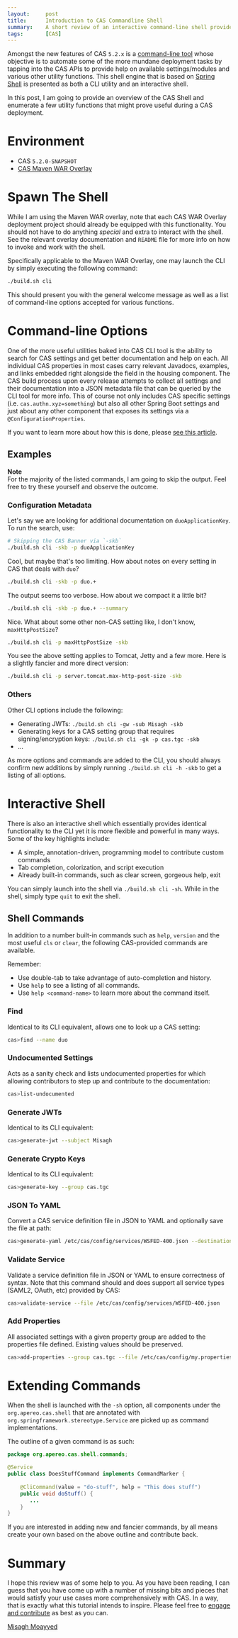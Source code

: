 ```yaml
---
layout:     post
title:      Introduction to CAS Commandline Shell
summary:    A short review of an interactive command-line shell provided by Apereo CAS.
tags:       [CAS]
---
```


<!--
<div class="alert alert-danger">
  <strong>WATCH OUT!</strong><br/>This post is not official yet and may be heavily edited as CAS development makes progress. <a href="https://apereo.github.io/feed.xml">Watch</a> for further updates.
</div>
-->


Amongst the new features of CAS `5.2.x` is a [command-line tool](https://apereo.github.io/cas/5.2.x/installation/Configuring-Commandline-Shell.html) whose objective is to automate some of the more mundane deployment tasks by tapping into the CAS APIs to provide help on available settings/modules and various other utility functions. This shell engine that is based on [Spring Shell](https://projects.spring.io/spring-shell/) is presented as both a CLI utility and an interactive shell. 

In this post, I am going to provide an overview of the CAS Shell and enumerate a few utility functions that might prove useful during a CAS deployment.
 
# Environment

- CAS `5.2.0-SNAPSHOT`
- [CAS Maven WAR Overlay](https://github.com/apereo/cas-overlay-template)

# Spawn The Shell

While I am using the Maven WAR overlay, note that each CAS WAR Overlay deployment project should already be equipped with this functionality. You should not have to do anything *special* and extra to interact with the shell. See the relevant overlay documentation and `README` file for more info on how to invoke and work with the shell.

Specifically applicable to the Maven WAR Overlay, one may launch the CLI by simply executing the following command:

```bash
./build.sh cli
```

This should present you with the general welcome message as well as a list of command-line options accepted for various functions. 

# Command-line Options

One of the more useful utilities baked into CAS CLI tool is the ability to search for CAS settings and get better documentation and help on each. All individual CAS properties in most cases carry relevant Javadocs, examples, and links embedded right alongside the field in the housing component. The CAS build process upon every release attempts to collect all settings and their documentation into a JSON metadata file that can be queried by the CLI tool for more info. This of course not only includes CAS specific settings (i.e. `cas.authn.xyz=something`) but also all other Spring Boot settings and just about any other component that exposes its settings via a `@ConfigurationProperties`. 

If you want to learn more about how this is done, please [see this article](https://docs.spring.io/spring-boot/docs/current/reference/html/configuration-metadata.html).

## Examples

<div class="alert alert-info">
  <strong>Note</strong><br/>For the majority of the listed commands, I am going to skip the output. Feel free to try these yourself and observe the outcome.
</div>

### Configuration Metadata

Let's say we are looking for additional documentation on `duoApplicationKey`. To run the search, use:

```bash
# Skipping the CAS Banner via `-skb` 
./build.sh cli -skb -p duoApplicationKey
```

Cool, but maybe that's too limiting. How about notes on every setting in CAS that deals with `duo`? 

```bash
./build.sh cli -skb -p duo.+
```

The output seems too verbose. How about we compact it a little bit?

```bash
./build.sh cli -skb -p duo.+ --summary
```

Nice. What about some other non-CAS setting like, I don't know, `maxHttpPostSize`?

```bash
./build.sh cli -p maxHttpPostSize -skb
```

You see the above setting applies to Tomcat, Jetty and a few more. Here is a slightly fancier and more direct version:

```bash
./build.sh cli -p server.tomcat.max-http-post-size -skb
```

### Others

Other CLI options include the following:

- Generating JWTs: `./build.sh cli -gw -sub Misagh -skb`
- Generating keys for a CAS setting group that requires signing/encryption keys: `./build.sh cli -gk -p cas.tgc -skb`
- ...

As more options and commands are added to the CLI, you should always confirm new additions by simply running `./build.sh cli -h -skb` to get a listing of all options.

# Interactive Shell

There is also an interactive shell which essentially provides identical functionality to the CLI yet it is more flexible and powerful in many ways. Some of the key highlights include:

- A simple, annotation-driven, programming model to contribute custom commands
- Tab completion, colorization, and script execution
- Already built-in commands, such as clear screen, gorgeous help, exit

You can simply launch into the shell via `./build.sh cli -sh`. While in the shell, simply type `quit` to exit the shell.

## Shell Commands

In addition to a number built-in commands such as `help`, `version` and the most useful `cls` or `clear`, the following CAS-provided commands are available.

Remember:

- Use double-tab to take advantage of auto-completion and history.
- Use `help` to see a listing of all commands.
- Use `help <command-name>` to learn more about the command itself. 

### Find

Identical to its CLI equivalent, allows one to look up a CAS setting:

```bash
cas>find --name duo
```

### Undocumented Settings

Acts as a sanity check and lists undocumented properties for which allowing contributors to step up and contribute to the documentation:

```bash
cas>list-undocumented
```

### Generate JWTs

Identical to its CLI equivalent:

```bash
cas>generate-jwt --subject Misagh
```

### Generate Crypto Keys

Identical to its CLI equivalent:

```bash
cas>generate-key --group cas.tgc
```

### JSON To YAML

Convert a CAS service definition file in JSON to YAML and optionally save the file at path:

```bash
cas>generate-yaml /etc/cas/config/services/WSFED-400.json --destination /etc/cas/config/services/WSFED-400.yml
```

### Validate Service

Validate a service definition file in JSON or YAML to ensure correctness of syntax. Note that this command should and does support all service types (SAML2, OAuth, etc) provided by CAS:

```bash
cas>validate-service --file /etc/cas/config/services/WSFED-400.json
```

### Add Properties

All associated settings with a given property group are added to the properties file defined. Existing values should be preserved.

```bash
cas>add-properties --group cas.tgc --file /etc/cas/config/my.properties
```

# Extending Commands

When the shell is launched with the `-sh` option, all components under the `org.apereo.cas.shell` that are annotated with `org.springframework.stereotype.Service` are picked up as command implementations. 

The outline of a given command is as such:

```java
package org.apereo.cas.shell.commands;

@Service
public class DoesStuffCommand implements CommandMarker {
   
    @CliCommand(value = "do-stuff", help = "This does stuff")
    public void doStuff() {
       ...
    }
}
```
 
If you are interested in adding new and fancier commands, by all means create your own based on the above outline and contribute back.

# Summary

I hope this review was of some help to you. As you have been reading, I can guess that you have come up with a number of missing bits and pieces that would satisfy your use cases more comprehensively with CAS. In a way, that is exactly what this tutorial intends to inspire. Please feel free to [engage and contribute](https://apereo.github.io/cas/developer/Contributor-Guidelines.html) as best as you can.

[Misagh Moayyed](https://fawnoos.com)
